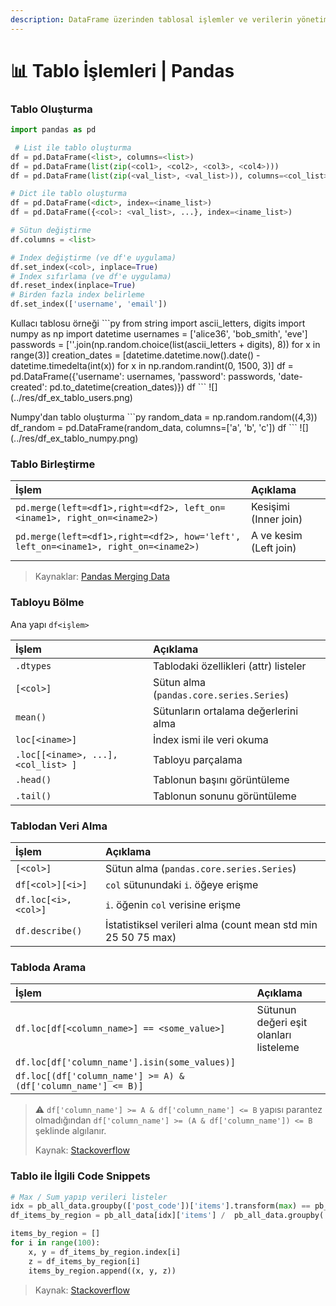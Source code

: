 ```yaml
---
description: DataFrame üzerinden tablosal işlemler ve verilerin yönetimi
---
```


# 📊 Tablo İşlemleri \| Pandas

### Tablo Oluşturma

```python
import pandas as pd

 # List ile tablo oluşturma
df = pd.DataFrame(<list>, columns=<list>)
df = pd.DataFrame(list(zip(<col1>, <col2>, <col3>, <col4>)))
df = pd.DataFrame(list(zip(<val_list>, <val_list>)), columns=<col_list>, index = <iname_list>) #

# Dict ile tablo oluşturma
df = pd.DataFrame(<dict>, index=<iname_list>)
df = pd.DataFrame({<col>: <val_list>, ...}, index=<iname_list>)

# Sütun değiştirme
df.columns = <list>

# Index değiştirme (ve df'e uygulama)
df.set_index(<col>, inplace=True)
# Index sıfırlama (ve df'e uygulama)
df.reset_index(inplace=True)
# Birden fazla index belirleme
df.set_index(['username', 'email'])
```

Kullacı tablosu örneği \`\`\`py from string import ascii\_letters, digits import numpy as np import datetime usernames = \['alice36', 'bob\_smith', 'eve'\] passwords = \[''.join\(np.random.choice\(list\(ascii\_letters + digits\), 8\)\) for x in range\(3\)\] creation\_dates = \[datetime.datetime.now\(\).date\(\) - datetime.timedelta\(int\(x\)\) for x in np.random.randint\(0, 1500, 3\)\] df = pd.DataFrame\({'username': usernames, 'password': passwords, 'date-created': pd.to\_datetime\(creation\_dates\)}\) df \`\`\` !\[\]\(../res/df\_ex\_tablo\_users.png\)

Numpy'dan tablo oluşturma \`\`\`py random\_data = np.random.random\(\(4,3\)\) df\_random = pd.DataFrame\(random\_data, columns=\['a', 'b', 'c'\]\) df \`\`\` !\[\]\(../res/df\_ex\_tablo\_numpy.png\)

### Tablo Birleştirme

| İşlem | Açıklama |
| :--- | :--- |
| `pd.merge(left=<df1>,right=<df2>, left_on=<iname1>, right_on=<iname2>)` | Kesişimi \(Inner join\) |
| `pd.merge(left=<df1>,right=<df2>, how='left', left_on=<iname1>, right_on=<iname2>)` | A ve kesim \(Left join\) |
|  |  |

> Kaynaklar: [Pandas Merging Data](https://datacarpentry.org/python-ecology-lesson/05-merging-data/index.html)

### Tabloyu Bölme

Ana yapı `df<işlem>`

| İşlem | Açıklama |
| :--- | :--- |
| `.dtypes` | Tablodaki özellikleri \(attr\) listeler |
| `[<col>]` | Sütun alma \(`pandas.core.series.Series`\) |
| `mean()` | Sütunların ortalama değerlerini alma |
| `loc[<iname>]` | İndex ismi ile veri okuma |
| `.loc[[<iname>, ...], <col_list> ]` | Tabloyu parçalama |
| `.head()` | Tablonun başını görüntüleme |
| `.tail()` | Tablonun sonunu görüntüleme |

### Tablodan Veri Alma

| İşlem | Açıklama |
| :--- | :--- |
| `[<col>]` | Sütun alma \(`pandas.core.series.Series`\) |
| `df[<col>][<i>]` | `col` sütunundaki `i`. öğeye erişme |
| `df.loc[<i>, <col>]` | `i`. öğenin `col` verisine erişme |
| `df.describe()` | İstatistiksel verileri alma \(count mean std min 25 50 75 max\) |

### Tabloda Arama

| İşlem | Açıklama |
| :--- | :--- |
| `df.loc[df[<column_name>] == <some_value>]` | Sütunun değeri eşit olanları listeleme |
| `df.loc[df['column_name'].isin(some_values)]` |  |
| `df.loc[(df['column_name'] >= A) & (df['column_name'] <= B)]` |  |

> ⚠ `df['column_name'] >= A & df['column_name'] <= B` yapısı parantez olmadığından `df['column_name'] >= (A & df['column_name']) <= B` şeklinde algılanır.
>
> Kaynak: [Stackoverflow](https://stackoverflow.com/a/17071908/9770490)

### Tablo ile İlgili Code Snippets

```python
# Max / Sum yapıp verileri listeler
idx = pb_all_data.groupby(['post_code'])['items'].transform(max) == pb_all_data['items']
df_items_by_region = pb_all_data[idx]['items'] /  pb_all_data.groupby('post_code').sum()['items']

items_by_region = []
for i in range(100):
    x, y = df_items_by_region.index[i]
    z = df_items_by_region[i]
    items_by_region.append((x, y, z))
```

> Kaynak: [Stackoverflow](https://stackoverflow.com/a/15705958/9770490)


